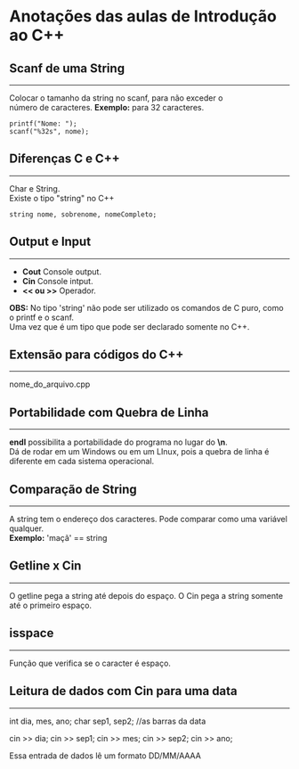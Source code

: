# **Anotações das aulas de Introdução ao C++**

## Scanf de uma String
---
Colocar o tamanho da string no scanf, para não exceder o <br>
número de caracteres. **Exemplo:** para 32 caracteres.
```
printf("Nome: ");
scanf("%32s", nome);
```

## Diferenças C e C++
---
Char e String. <br> Existe o tipo "string" no C++
```
string nome, sobrenome, nomeCompleto;
```

## Output e Input
---
- **Cout** Console output.
- **Cin** Console intput.
- **<< ou >>** Operador.

**OBS:** No tipo 'string' não pode ser utilizado os comandos de C puro, como o printf e o scanf. <br> Uma vez que é um tipo que pode ser declarado somente no C++.

## Extensão para códigos do C++
---
nome_do_arquivo.cpp

## Portabilidade com Quebra de Linha
---
**endl** possibilita a portabilidade do programa no lugar do **\n**. <br> Dá de rodar em um Windows ou em um LInux, pois a quebra de linha é diferente em cada sistema operacional.


## Comparação de String
---
A string tem o endereço dos caracteres. Pode comparar como uma variável qualquer. <br>
**Exemplo:** 'maçã' == string

## Getline x Cin
---
O getline pega a string até depois do espaço.
O Cin pega a string somente até o primeiro espaço.

## isspace
---
Função que verifica se o caracter é espaço.


## Leitura de dados com Cin para uma data
---
int dia, mes, ano;
char sep1, sep2; //as barras da data

cin >> dia;
cin >> sep1;
cin >> mes;
cin >> sep2;
cin >> ano;

Essa entrada de dados lê um formato DD/MM/AAAA